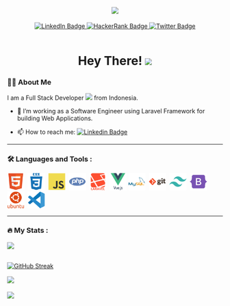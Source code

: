 <div id="header" align="center">
  <img src="https://media.giphy.com/media/M9gbBd9nbDrOTu1Mqx/giphy.gif" width="100"/>
  
  <br>
  <br>
  
  <div id="badges">
    <a href="https://www.linkedin.com/in/andrian-winata/">
      <img src="https://img.shields.io/badge/LinkedIn-blue?style=for-the-badge&logo=linkedin&logoColor=white" alt="LinkedIn Badge"/>
    </a>
    <a href="https://www.hackerrank.com/andrianwinata">
      <img src="https://img.shields.io/badge/HackerRank-grey?style=for-the-badge&logo=hackerrank&logoColor=white" alt="HackerRank Badge"/>
    </a>
    <a href="https://twitter.com/adrnwnt_">
      <img src="https://img.shields.io/badge/Twitter-blue?style=for-the-badge&logo=twitter&logoColor=white" alt="Twitter Badge"/>
    </a>
  </div>
  
  <img src="https://komarev.com/ghpvc/?username=andrianwinata&style=flat-square&color=blue" alt=""/>
  
  <h1>
    Hey There!
    <img src="https://media.giphy.com/media/hvRJCLFzcasrR4ia7z/giphy.gif" width="30px"/>
  </h1>
</div>

### :man_technologist: About Me 

I am a Full Stack Developer <img src="https://media.giphy.com/media/WUlplcMpOCEmTGBtBW/giphy.gif" width="30"> from Indonesia.

- :telescope: I’m working as a Software Engineer using Laravel Framework for building Web Applications.

- :mailbox: How to reach me: [![Linkedin Badge](https://img.shields.io/badge/-andrianwinata-blue?style=flat&logo=Linkedin&logoColor=white)](https://www.linkedin.com/in/andrian-winata/)

---

### :hammer_and_wrench: Languages and Tools :

<div>
  <img src="https://github.com/devicons/devicon/blob/master/icons/html5/html5-original.svg" title="HTML5" alt="HTML" width="40" height="40"/>&nbsp;
  <img src="https://github.com/devicons/devicon/blob/master/icons/css3/css3-plain-wordmark.svg"  title="CSS3" alt="CSS" width="40" height="40"/>&nbsp;
  <img src="https://github.com/devicons/devicon/blob/master/icons/javascript/javascript-original.svg" title="JavaScript" alt="JavaScript" width="40" height="40"/>&nbsp;
  <img src="https://github.com/devicons/devicon/blob/master/icons/php/php-plain.svg" title="PHP" alt="PHP" width="40" height="40"/>&nbsp;
  <img src="https://github.com/devicons/devicon/blob/master/icons/laravel/laravel-plain-wordmark.svg" title="Laravel" alt="Laravel" width="40" height="40"/>&nbsp;
   <img src="https://github.com/devicons/devicon/blob/master/icons/vuejs/vuejs-original-wordmark.svg" title="VueJS" **alt="VueJS" width="40" height="40"/>
  <img src="https://github.com/devicons/devicon/blob/master/icons/mysql/mysql-original-wordmark.svg" title="MySQL"  alt="MySQL" width="40" height="40"/>&nbsp;
  <img src="https://github.com/devicons/devicon/blob/master/icons/git/git-original-wordmark.svg" title="Git" **alt="Git" width="40" height="40"/>&nbsp;
  <img src="https://github.com/devicons/devicon/blob/master/icons/tailwindcss/tailwindcss-plain.svg" title="Tailwindcss" **alt="Tailwindcss" width="40" height="40"/>&nbsp;
  <img src="https://github.com/devicons/devicon/blob/master/icons/bootstrap/bootstrap-plain.svg" title="Bootstrap" **alt="Bootstrap" width="40" height="40"/>&nbsp;
  <img src="https://github.com/devicons/devicon/blob/master/icons/ubuntu/ubuntu-plain-wordmark.svg" title="Ubuntu" **alt="Ubuntu" width="40" height="40"/>&nbsp;
  <img src="https://github.com/devicons/devicon/blob/master/icons/vscode/vscode-original.svg" title="VSCode" **alt="VSCode" width="40" height="40"/>&nbsp;
</div>

---

### :fire: My Stats :

<a href="https://github.com/andrianwinata">
  <img align="center" src="https://github-readme-stats.vercel.app/api?username=andrianwinata&theme=dark&show_icons=true" />
</a>

</br>
</br>

[![GitHub Streak](http://github-readme-streak-stats.herokuapp.com?user=andrianwinata&theme=dark)](https://github.com/andrianwinata)

<a href="https://github.com/andrianwinata">
  <img align="center" src="https://github-readme-stats.vercel.app/api/wakatime?username=andrianwinata&theme=dark&v=2" />
</a>

</br>
</br>

<a href="https://github.com/andrianwinata">
  <img align="center" src="https://github-readme-stats.vercel.app/api/top-langs/?username=andrianwinata&layout=compact&theme=dark&card_width=445" />
</a>

<!--
**andrianwinata/andrianwinata** is a ✨ _special_ ✨ repository because its `README.md` (this file) appears on your GitHub profile.

Here are some ideas to get you started:

- 🔭 I’m currently working on ...
- 🌱 I’m currently learning ...
- 👯 I’m looking to collaborate on ...
- 🤔 I’m looking for help with ...
- 💬 Ask me about ...
- 📫 How to reach me: ...
- 😄 Pronouns: ...
- ⚡ Fun fact: ...
-->
